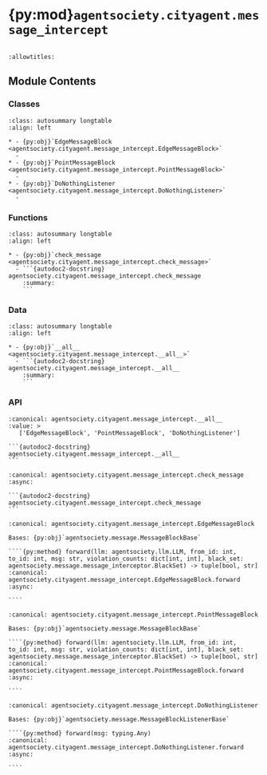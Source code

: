 # {py:mod}`agentsociety.cityagent.message_intercept`

```{py:module} agentsociety.cityagent.message_intercept
```

```{autodoc2-docstring} agentsociety.cityagent.message_intercept
:allowtitles:
```

## Module Contents

### Classes

````{list-table}
:class: autosummary longtable
:align: left

* - {py:obj}`EdgeMessageBlock <agentsociety.cityagent.message_intercept.EdgeMessageBlock>`
  -
* - {py:obj}`PointMessageBlock <agentsociety.cityagent.message_intercept.PointMessageBlock>`
  -
* - {py:obj}`DoNothingListener <agentsociety.cityagent.message_intercept.DoNothingListener>`
  -
````

### Functions

````{list-table}
:class: autosummary longtable
:align: left

* - {py:obj}`check_message <agentsociety.cityagent.message_intercept.check_message>`
  - ```{autodoc2-docstring} agentsociety.cityagent.message_intercept.check_message
    :summary:
    ```
````

### Data

````{list-table}
:class: autosummary longtable
:align: left

* - {py:obj}`__all__ <agentsociety.cityagent.message_intercept.__all__>`
  - ```{autodoc2-docstring} agentsociety.cityagent.message_intercept.__all__
    :summary:
    ```
````

### API

````{py:data} __all__
:canonical: agentsociety.cityagent.message_intercept.__all__
:value: >
   ['EdgeMessageBlock', 'PointMessageBlock', 'DoNothingListener']

```{autodoc2-docstring} agentsociety.cityagent.message_intercept.__all__
```

````

````{py:function} check_message(from_id: int, to_id: int, llm_client: agentsociety.llm.LLM, content: str) -> bool
:canonical: agentsociety.cityagent.message_intercept.check_message
:async:

```{autodoc2-docstring} agentsociety.cityagent.message_intercept.check_message
```
````

`````{py:class} EdgeMessageBlock(name: str, max_violation_time: int)
:canonical: agentsociety.cityagent.message_intercept.EdgeMessageBlock

Bases: {py:obj}`agentsociety.message.MessageBlockBase`

````{py:method} forward(llm: agentsociety.llm.LLM, from_id: int, to_id: int, msg: str, violation_counts: dict[int, int], black_set: agentsociety.message.message_interceptor.BlackSet) -> tuple[bool, str]
:canonical: agentsociety.cityagent.message_intercept.EdgeMessageBlock.forward
:async:

````

`````

`````{py:class} PointMessageBlock(name: str, max_violation_time: int)
:canonical: agentsociety.cityagent.message_intercept.PointMessageBlock

Bases: {py:obj}`agentsociety.message.MessageBlockBase`

````{py:method} forward(llm: agentsociety.llm.LLM, from_id: int, to_id: int, msg: str, violation_counts: dict[int, int], black_set: agentsociety.message.message_interceptor.BlackSet) -> tuple[bool, str]
:canonical: agentsociety.cityagent.message_intercept.PointMessageBlock.forward
:async:

````

`````

`````{py:class} DoNothingListener(queue: ray.util.queue.Queue)
:canonical: agentsociety.cityagent.message_intercept.DoNothingListener

Bases: {py:obj}`agentsociety.message.MessageBlockListenerBase`

````{py:method} forward(msg: typing.Any)
:canonical: agentsociety.cityagent.message_intercept.DoNothingListener.forward
:async:

````

`````
